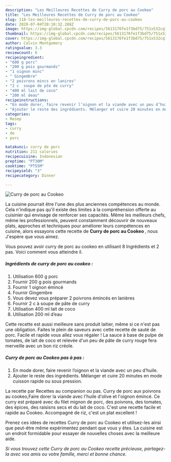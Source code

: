 ```yaml
---
description: "Les Meilleures Recettes de Curry de porc au Cookeo"
title: "Les Meilleures Recettes de Curry de porc au Cookeo"
slug: 118-les-meilleures-recettes-de-curry-de-porc-au-cookeo
date: 2020-07-04T20:10:32.288Z
image: https://img-global.cpcdn.com/recipes/5613176fe1f3bd75/751x532cq70/curry-de-porc-au-cookeo-photo-principale-de-la-recette.jpg
thumbnail: https://img-global.cpcdn.com/recipes/5613176fe1f3bd75/751x532cq70/curry-de-porc-au-cookeo-photo-principale-de-la-recette.jpg
cover: https://img-global.cpcdn.com/recipes/5613176fe1f3bd75/751x532cq70/curry-de-porc-au-cookeo-photo-principale-de-la-recette.jpg
author: Calvin Montgomery
ratingvalue: 3.3
reviewcount: 6
recipeingredient:
- "600 g porc"
- "200 g pois gourmands"
- "1 oignon minc"
- " Gingembre"
- "2 poivrons mincs en lanires"
- "2 c  soupe de pte de curry"
- "400 ml lait de coco"
- "200 ml deau"
recipeinstructions:
- "En mode dorer, faire revenir l’oignon et la viande avec un peu d’huile."
- "Ajouter le reste des ingrédients. Mélanger et cuire 20 minutes en mode cuisson rapide ou sous pression."
categories:
- Resep
tags:
- curry
- de
- porc

katakunci: curry de porc 
nutrition: 211 calories
recipecuisine: Indonesian
preptime: "PT30M"
cooktime: "PT55M"
recipeyield: "3"
recipecategory: Dinner

---
```



![Curry de porc au Cookeo](https://img-global.cpcdn.com/recipes/5613176fe1f3bd75/751x532cq70/curry-de-porc-au-cookeo-photo-principale-de-la-recette.jpg)

La cuisine pourrait être l'une des plus anciennes compétences au monde. Cela n'indique pas qu'il existe des limites à la compréhension offerte au cuisinier qui envisage de renforcer ses capacités. Même les meilleurs chefs, même les professionnels, peuvent constamment découvrir de nouveaux plats, approches et techniques pour améliorer leurs compétences en cuisine, alors essayons cette recette de <strong> Curry de porc au Cookeo </strong>, nous J'espère que vous aimez.

<!--inarticleads1-->

Vous pouvez avoir curry de porc au cookeo en utilisant 8 Ingrédients et 2 pas. Voici comment vous atteindre il.

##### Ingrédients de curry de porc au cookeo :

1. Utilisation 600 g porc
1. Fournir 200 g pois gourmands
1. Fournir 1 oignon émincé
1. Fournir  Gingembre
1. Vous devez vous préparer 2 poivrons émincés en lanières
1. Fournir 2 c à soupe de pâte de curry
1. Utilisation 400 ml lait de coco
1. Utilisation 200 ml d’eau


Cette recette est aussi meilleure sans produit laitier, même si ce n&#39;est pas une obligation. Faites le plein de saveurs avec cette recette de sauté de porc. Facile et rapide vous allez vous régaler ! La sauce à base de pulpe de tomates, de lait de coco et relevée d&#39;un peu de pâte de curry rouge fera merveille avec un bon riz créole. 

<!--inarticleads2-->

##### Curry de porc au Cookeo pas à pas :

1. En mode dorer, faire revenir l’oignon et la viande avec un peu d’huile.
1. Ajouter le reste des ingrédients. Mélanger et cuire 20 minutes en mode cuisson rapide ou sous pression.


La recette par Recettes au companion ou pas. Curry de porc aux poivrons au cookeo,Faire dorer la viande avec l&#39;huile d&#39;olive et l&#39;oignon émincé. Ce curry est préparé avec du filet mignon de porc, des poivrons, des tomates, des épices, des raisisns secs et du lait de coco. C&#39;est une recette facile et rapide au Cookeo. Accompagné de riz, c&#39;est un plat excellent ! 

<!--inarticleads1-->

<p>
Prenez ces idées de recettes Curry de porc au Cookeo et utilisez-les ainsi que peut-être même expérimentez pendant que vous y êtes. La cuisine est un endroit formidable pour essayer de nouvelles choses avec la meilleure aide.
</p>

<p>
<i>Si vous trouvez cette Curry de porc au Cookeo recette précieuse, partagez-la avec vos amis ou votre famille, merci et bonne chance.</i>
</p>
